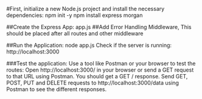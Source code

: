 #First, initialize a new Node.js project and install the necessary dependencies:
npm init -y
npm install express morgan

##Create the Express App: app.js
##Add Error Handling Middleware, This should be placed after all routes and other middleware

##Run the Application: node app.js
Check if the server is running: http://localhost:3000

###Test the application: Use a tool like Postman or your browser to test the routes:
Open http://localhost:3000/ in your browser or send a GET request to that URL using Postman. 
You should get a GET / response.
Send GET, POST, PUT and DELETE requests to http://localhost:3000/data using Postman to see the different responses.

